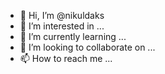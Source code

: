 - 👋 Hi, I’m @nikuldaks
- 👀 I’m interested in ...
- 🌱 I’m currently learning ...
- 💞️ I’m looking to collaborate on ...
- 📫 How to reach me ...

<!---
nikuldaks/nikuldaks is a ✨ special ✨ repository because its `README.md` (this file) appears on your GitHub profile.
You can click the Preview link to take a look at your changes.
--->
